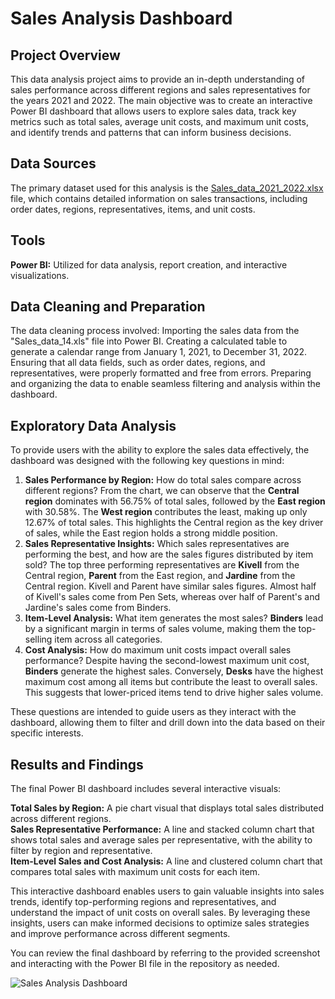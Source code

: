 # Sales Analysis Dashboard

## Project Overview
This data analysis project aims to provide an in-depth understanding of sales performance across different regions and sales representatives for the years 2021 and 2022. The main objective was to create an interactive Power BI dashboard that allows users to explore sales data, track key metrics such as total sales, average unit costs, and maximum unit costs, and identify trends and patterns that can inform business decisions.

## Data Sources
The primary dataset used for this analysis is the [Sales_data_2021_2022.xlsx](https://github.com/user-attachments/files/16858918/Sales_data_2021_2022.xlsx) file, which contains detailed information on sales transactions, including order dates, regions, representatives, items, and unit costs.

## Tools
**Power BI:** Utilized for data analysis, report creation, and interactive visualizations.

## Data Cleaning and Preparation
The data cleaning process involved:
Importing the sales data from the "Sales_data_14.xls" file into Power BI.
Creating a calculated table to generate a calendar range from January 1, 2021, to December 31, 2022.
Ensuring that all data fields, such as order dates, regions, and representatives, were properly formatted and free from errors.
Preparing and organizing the data to enable seamless filtering and analysis within the dashboard.

## Exploratory Data Analysis
To provide users with the ability to explore the sales data effectively, the dashboard was designed with the following key questions in mind:

1) **Sales Performance by Region:** How do total sales compare across different regions? From the chart, we can observe that the **Central region** dominates with 56.75% of total sales, followed by the **East region** with 30.58%. The **West region** contributes the least, making up only 12.67% of total sales. This highlights the Central region as the key driver of sales, while the East region holds a strong middle position. <br />
2) **Sales Representative Insights:** Which sales representatives are performing the best, and how are the sales figures distributed by item sold? The top three performing representatives are **Kivell** from the Central region, **Parent** from the East region, and **Jardine** from the Central region. Kivell and Parent have similar sales figures. Almost half of Kivell's sales come from Pen Sets, whereas over half of Parent's and Jardine's sales come from Binders. <br />
3) **Item-Level Analysis:** What item generates the most sales? **Binders** lead by a significant margin in terms of sales volume, making them the top-selling item across all categories. <br />
3) **Cost Analysis:** How do maximum unit costs impact overall sales performance? Despite having the second-lowest maximum unit cost, **Binders** generate the highest sales. Conversely, **Desks** have the highest maximum cost among all items but contribute the least to overall sales. This suggests that lower-priced items tend to drive higher sales volume.

These questions are intended to guide users as they interact with the dashboard, allowing them to filter and drill down into the data based on their specific interests.

## Results and Findings
The final Power BI dashboard includes several interactive visuals:

**Total Sales by Region:** A pie chart visual that displays total sales distributed across different regions. <br />
**Sales Representative Performance:** A line and stacked column chart that shows total sales and average sales per representative, with the ability to filter by region and representative.<br />
**Item-Level Sales and Cost Analysis:** A line and clustered column chart that compares total sales with maximum unit costs for each item.

This interactive dashboard enables users to gain valuable insights into sales trends, identify top-performing regions and representatives, and understand the impact of unit costs on overall sales. By leveraging these insights, users can make informed decisions to optimize sales strategies and improve performance across different segments.

You can review the final dashboard by referring to the provided screenshot and interacting with the Power BI file in the repository as needed.

![Sales Analysis Dashboard](https://github.com/user-attachments/assets/ef1620c3-850c-4520-8f12-38ef27b60992)
